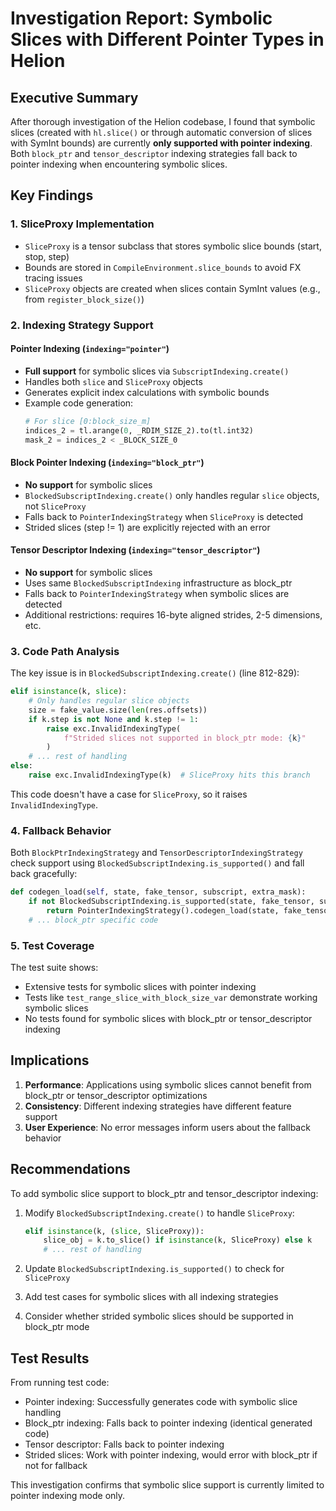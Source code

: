 # Investigation Report: Symbolic Slices with Different Pointer Types in Helion

## Executive Summary

After thorough investigation of the Helion codebase, I found that symbolic slices (created with `hl.slice()` or through automatic conversion of slices with SymInt bounds) are currently **only supported with pointer indexing**. Both `block_ptr` and `tensor_descriptor` indexing strategies fall back to pointer indexing when encountering symbolic slices.

## Key Findings

### 1. SliceProxy Implementation
- `SliceProxy` is a tensor subclass that stores symbolic slice bounds (start, stop, step)
- Bounds are stored in `CompileEnvironment.slice_bounds` to avoid FX tracing issues
- `SliceProxy` objects are created when slices contain SymInt values (e.g., from `register_block_size()`)

### 2. Indexing Strategy Support

#### Pointer Indexing (`indexing="pointer"`)
- **Full support** for symbolic slices via `SubscriptIndexing.create()`
- Handles both `slice` and `SliceProxy` objects
- Generates explicit index calculations with symbolic bounds
- Example code generation:
  ```python
  # For slice [0:block_size_m]
  indices_2 = tl.arange(0, _RDIM_SIZE_2).to(tl.int32)
  mask_2 = indices_2 < _BLOCK_SIZE_0
  ```

#### Block Pointer Indexing (`indexing="block_ptr"`)
- **No support** for symbolic slices
- `BlockedSubscriptIndexing.create()` only handles regular `slice` objects, not `SliceProxy`
- Falls back to `PointerIndexingStrategy` when `SliceProxy` is detected
- Strided slices (step != 1) are explicitly rejected with an error

#### Tensor Descriptor Indexing (`indexing="tensor_descriptor"`)
- **No support** for symbolic slices
- Uses same `BlockedSubscriptIndexing` infrastructure as block_ptr
- Falls back to `PointerIndexingStrategy` when symbolic slices are detected
- Additional restrictions: requires 16-byte aligned strides, 2-5 dimensions, etc.

### 3. Code Path Analysis

The key issue is in `BlockedSubscriptIndexing.create()` (line 812-829):
```python
elif isinstance(k, slice):
    # Only handles regular slice objects
    size = fake_value.size(len(res.offsets))
    if k.step is not None and k.step != 1:
        raise exc.InvalidIndexingType(
            f"Strided slices not supported in block_ptr mode: {k}"
        )
    # ... rest of handling
else:
    raise exc.InvalidIndexingType(k)  # SliceProxy hits this branch
```

This code doesn't have a case for `SliceProxy`, so it raises `InvalidIndexingType`.

### 4. Fallback Behavior

Both `BlockPtrIndexingStrategy` and `TensorDescriptorIndexingStrategy` check support using `BlockedSubscriptIndexing.is_supported()` and fall back gracefully:

```python
def codegen_load(self, state, fake_tensor, subscript, extra_mask):
    if not BlockedSubscriptIndexing.is_supported(state, fake_tensor, subscript, extra_mask):
        return PointerIndexingStrategy().codegen_load(state, fake_tensor, subscript, extra_mask)
    # ... block_ptr specific code
```

### 5. Test Coverage

The test suite shows:
- Extensive tests for symbolic slices with pointer indexing
- Tests like `test_range_slice_with_block_size_var` demonstrate working symbolic slices
- No tests found for symbolic slices with block_ptr or tensor_descriptor indexing

## Implications

1. **Performance**: Applications using symbolic slices cannot benefit from block_ptr or tensor_descriptor optimizations
2. **Consistency**: Different indexing strategies have different feature support
3. **User Experience**: No error messages inform users about the fallback behavior

## Recommendations

To add symbolic slice support to block_ptr and tensor_descriptor indexing:

1. Modify `BlockedSubscriptIndexing.create()` to handle `SliceProxy`:
   ```python
   elif isinstance(k, (slice, SliceProxy)):
       slice_obj = k.to_slice() if isinstance(k, SliceProxy) else k
       # ... rest of handling
   ```

2. Update `BlockedSubscriptIndexing.is_supported()` to check for `SliceProxy`

3. Add test cases for symbolic slices with all indexing strategies

4. Consider whether strided symbolic slices should be supported in block_ptr mode

## Test Results

From running test code:
- Pointer indexing: Successfully generates code with symbolic slice handling
- Block_ptr indexing: Falls back to pointer indexing (identical generated code)
- Tensor descriptor: Falls back to pointer indexing
- Strided slices: Work with pointer indexing, would error with block_ptr if not for fallback

This investigation confirms that symbolic slice support is currently limited to pointer indexing mode only.
